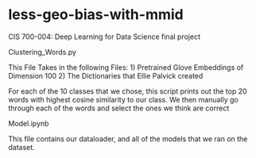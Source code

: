 # less-geo-bias-with-mmid
CIS 700-004: Deep Learning for Data Science final project



Clustering_Words.py

This File Takes in the following Files:
    1) Pretrained Glove Embeddings of Dimension 100
    2) The Dictionaries that Ellie Palvick created

For each of the 10 classes that we chose, this script prints out the top 20 words with highest cosine similarity to our class. We then manually 
go through each of the words and select the ones we think are correct

Model.ipynb 

This file contains our dataloader, and all of the models that we ran on the dataset. 
